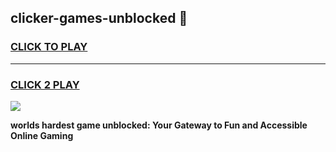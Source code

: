 
## clicker-games-unblocked 👋
<h3>
<a href="https://premium.freeplayer.one?title=clicker-games-unblocked&ref=14F">CLICK TO PLAY</a></h3>
<hr>

<h3>
<a href="https://premium.freeplayer.one?title=clicker-games-unblocked&ref=14F">CLICK 2 PLAY</a>
  
</h3>

<a href="https://premium.freeplayer.one?title=clicker-games-unblocked&ref=12F/"><img src="https://clearcache.store/games.png"></a>


**worlds hardest game unblocked: Your Gateway to Fun and Accessible Online Gaming**
